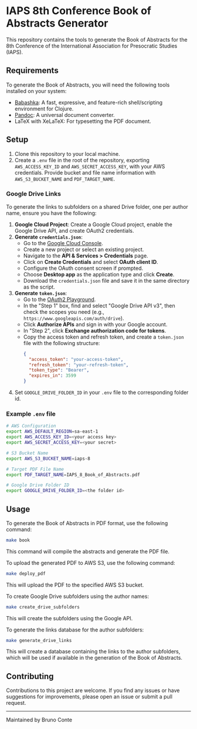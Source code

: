# IAPS 8th Conference Book of Abstracts Generator

This repository contains the tools to generate the Book of Abstracts for the 8th Conference of the International Association for Presocratic Studies (IAPS).

## Requirements

To generate the Book of Abstracts, you will need the following tools installed on your system:

- [Babashka](https://github.com/babashka/babashka): A fast, expressive, and feature-rich shell/scripting environment for Clojure.
- [Pandoc](https://pandoc.org/): A universal document converter.
- LaTeX with XeLaTeX: For typesetting the PDF document.

## Setup

1. Clone this repository to your local machine.
2. Create a `.env` file in the root of the repository, exporting `AWS_ACCESS_KEY_ID` and `AWS_SECRET_ACCESS_KEY`, with your AWS credentials. Provide bucket and file name information with `AWS_S3_BUCKET_NAME` and `PDF_TARGET_NAME`.

### Google Drive Links

To generate the links to subfolders on a shared Drive folder, one per author name, ensure you have the following:

1. **Google Cloud Project**: Create a Google Cloud project, enable the Google Drive API, and create OAuth2 credentials.
2. **Generate `credentials.json`**:
   - Go to the [Google Cloud Console](https://console.cloud.google.com/).
   - Create a new project or select an existing project.
   - Navigate to the **API & Services > Credentials** page.
   - Click on **Create Credentials** and select **OAuth client ID**.
   - Configure the OAuth consent screen if prompted.
   - Choose **Desktop app** as the application type and click **Create**.
   - Download the `credentials.json` file and save it in the same directory as the script.
3. **Generate `token.json`**:
   - Go to the [OAuth2 Playground](https://developers.google.com/oauthplayground/).
   - In the "Step 1" box, find and select "Google Drive API v3", then check the scopes you need (e.g., `https://www.googleapis.com/auth/drive`).
   - Click **Authorize APIs** and sign in with your Google account.
   - In "Step 2", click **Exchange authorization code for tokens**.
   - Copy the access token and refresh token, and create a `token.json` file with the following structure:
     ```json
     {
       "access_token": "your-access-token",
       "refresh_token": "your-refresh-token",
       "token_type": "Bearer",
       "expires_in": 3599
     }
     ```
 4. Set `GOOGLE_DRIVE_FOLDER_ID` in your `.env` file to the corresponding folder id.

### Example `.env` file

```sh
# AWS Configuration
export AWS_DEFAULT_REGION=sa-east-1
export AWS_ACCESS_KEY_ID=<your access key>
export AWS_SECRET_ACCESS_KEY=<your secret>

# S3 Bucket Name
export AWS_S3_BUCKET_NAME=iaps-8

# Target PDF File Name
export PDF_TARGET_NAME=IAPS_8_Book_of_Abstracts.pdf

# Google Drive Folder ID
export GOOGLE_DRIVE_FOLDER_ID=<the folder id>
```

## Usage

To generate the Book of Abstracts in PDF format, use the following command:

```sh
make book
```

This command will compile the abstracts and generate the PDF file.

To upload the generated PDF to AWS S3, use the following command:

```sh
make deploy_pdf
```

This will upload the PDF to the specified AWS S3 bucket.

To create Google Drive subfolders using the author names:

```sh
make create_drive_subfolders
```

This will create the subfolders using the Google API.

To generate the links database for the author subfolders:

```sh
make generate_drive_links
```

This will create a database containing the links to the author subfolders, which will be used if available in the generation of the Book of Abstracts.

## Contributing

Contributions to this project are welcome. If you find any issues or have suggestions for improvements, please open an issue or submit a pull request.

---
Maintained by Bruno Conte
